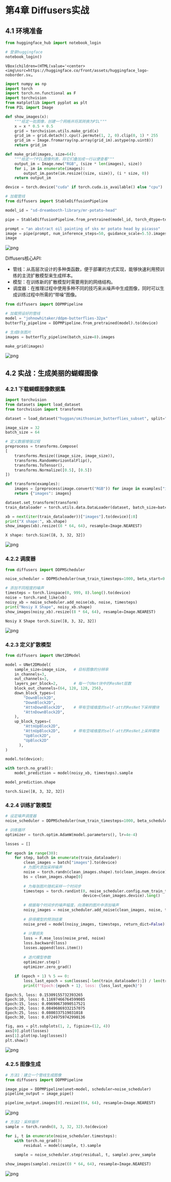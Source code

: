 # 第4章 Diffusers实战

## 4.1 环境准备


```python
from huggingface_hub import notebook_login

# 登录huggingface
notebook_login()
```


    VBox(children=(HTML(value='<center> <img\nsrc=https://huggingface.co/front/assets/huggingface_logo-noborder.sv…



```python
import numpy as np
import torch
import torch.nn.functional as F
import torchvision
from matplotlib import pyplot as plt
from PIL import Image

def show_images(x):
    """给定一批图像，创建一个网格并将其转换为PIL"""
    x = x * 0.5 + 0.5
    grid = torchvision.utils.make_grid(x)
    grid_im = grid.detach().cpu().permute(1, 2, 0).clip(0, 1) * 255
    grid_im = Image.fromarray(np.array(grid_im).astype(np.uint8))
    return grid_im

def make_grid(images, size=64):
    """给定一个PIL图像列表，将它们叠加成一行以便查看"""
    output_im = Image.new("RGB", (size * len(images), size))
    for i, im in enumerate(images):
        output_im.paste(im.resize((size, size)), (i * size, 0))
    return output_im

device = torch.device("cuda" if torch.cuda.is_available() else "cpu")
```


```python
# 加载管线
from diffusers import StableDiffusionPipeline

model_id = "sd-dreambooth-library/mr-potato-head"

pipe = StableDiffusionPipeline.from_pretrained(model_id, torch_dtype=torch.float16).to(device)
```

```python
prompt = "an abstract oil painting of sks mr potato head by picasso"
image = pipe(prompt, num_inference_steps=50, guidance_scale=5.5).images[0]
image
```

    
![png](output_5_1.png)
    



Diffusers核心API:
- 管线：从高层次设计的多种类函数，便于部署的方式实现，能够快速利用预训练的主流扩散模型来生成样本。
- 模型：在训练新的扩散模型时需要用到的网络结构。
- 调度器：在推理过程中使用多种不同的技巧来从噪声中生成图像，同时可以生成训练过程中所需的“带噪”图像。


```python
from diffusers import DDPMPipeline

# 加载预设好的管线
model = "johnowhitaker/ddpm-butterflies-32px"
butterfly_pipeline = DDPMPipeline.from_pretrained(model).to(device)

# 生成8张图片
images = butterfly_pipeline(batch_size=8).images

make_grid(images)
```

    
![png](output_7_3.png)
    



## 4.2 实战：生成美丽的蝴蝶图像

### 4.2.1 下载蝴蝶图像数据集


```python
import torchvision
from datasets import load_dataset
from torchvision import transforms

dataset = load_dataset("huggan/smithsonian_butterflies_subset", split="train")

image_size = 32
batch_size = 64

# 定义数据增强过程
preprocess = transforms.Compose(
[
    transforms.Resize((image_size, image_size)),
    transforms.RandomHorizontalFlip(),
    transforms.ToTensor(),
    transforms.Normalize([0.5], [0.5])
])

def transform(examples):
    images = [preprocess(image.convert("RGB")) for image in examples["image"]]
    return {"images": images}

dataset.set_transform(transform)
train_dataloader = torch.utils.data.DataLoader(dataset, batch_size=batch_size, shuffle=True)
```

```python
xb = next(iter(train_dataloader))["images"].to(device)[:8]
print("X shape:", xb.shape)
show_images(xb).resize((8 * 64, 64), resample=Image.NEAREST)
```

    X shape: torch.Size([8, 3, 32, 32])
    




    
![png](output_11_1.png)
    



### 4.2.2 调度器


```python
from diffusers import DDPMScheduler

noise_scheduler = DDPMScheduler(num_train_timesteps=1000, beta_start=0.001, beta_end=0.004)
```


```python
# 添加不同程度的噪声
timesteps = torch.linspace(0, 999, 8).long().to(device)
noise = torch.rand_like(xb)
noisy_xb = noise_scheduler.add_noise(xb, noise, timesteps)
print("Nosiy X Shape", noisy_xb.shape)
show_images(noisy_xb).resize((8 * 64, 64), resample=Image.NEAREST)
```

    Nosiy X Shape torch.Size([8, 3, 32, 32])
    




    
![png](output_14_1.png)
    



### 4.2.3 定义扩散模型


```python
from diffusers import UNet2DModel

model = UNet2DModel(
    sample_size=image_size,   # 目标图像的分辨率
    in_channels=3,            
    out_channels=3,           
    layers_per_block=2,       # 每一个UNet块中的ResNet层数
    block_out_channels=(64, 128, 128, 256), 
    down_block_types=( 
        "DownBlock2D",        
        "DownBlock2D",
        "AttnDownBlock2D",    # 带有空域维度的self-att的ResNet下采样模块
        "AttnDownBlock2D",
    ), 
    up_block_types=(
        "AttnUpBlock2D", 
        "AttnUpBlock2D",      # 带有空域维度的self-att的ResNet上采样模块
        "UpBlock2D",  
        "UpBlock2D"
      ),
)

model.to(device);

with torch.no_grad():
    model_prediction = model(noisy_xb, timesteps).sample

model_prediction.shape
```




    torch.Size([8, 3, 32, 32])



### 4.2.4 训练扩散模型


```python
# 设定噪声调度器
noise_scheduler = DDPMScheduler(num_train_timesteps=1000, beta_schedule="squaredcos_cap_v2")

# 训练循环
optimizer = torch.optim.AdamW(model.parameters(), lr=4e-4)

losses = []

for epoch in range(30):
    for step, batch in enumerate(train_dataloader):
        clean_images = batch["images"].to(device)
        # 为图片添加采样噪声
        noise = torch.randn(clean_images.shape).to(clean_images.device)
        bs = clean_images.shape[0]
        
        # 为每张图片随机采样一个时间步
        timesteps = torch.randint(0, noise_scheduler.config.num_train_timesteps, (bs, ), 
                                  device=clean_images.device).long()
        
        # 根据每个时间步的噪声幅度，向清晰的图片中添加噪声
        noisy_images = noise_scheduler.add_noise(clean_images, noise, timesteps)
        
        # 获得模型的预测结果
        noise_pred = model(noisy_images, timesteps, return_dict=False)[0]
        
        # 计算损失
        loss = F.mse_loss(noise_pred, noise)
        loss.backward(loss)
        losses.append(loss.item())
        
        # 迭代模型参数
        optimizer.step()
        optimizer.zero_grad()
        
    if (epoch + 1) % 5 == 0:
        loss_last_epoch = sum(losses[-len(train_dataloader):]) / len(train_dataloader)
        print(f"Epoch:{epoch + 1}, loss: {loss_last_epoch}")
```

    Epoch:5, loss: 0.15309155732393265
    Epoch:10, loss: 0.11697466764599085
    Epoch:15, loss: 0.09690673090517521
    Epoch:20, loss: 0.08496869332157075
    Epoch:25, loss: 0.0800337519031018
    Epoch:30, loss: 0.07249759742990136
    


```python
fig, axs = plt.subplots(1, 2, figsize=(12, 4))
axs[0].plot(losses)
axs[1].plot(np.log(losses))
plt.show()
```


    
![png](output_19_0.png)
    


### 4.2.5 图像生成


```python
# 方法1：建立一个管线生成图像
from diffusers import DDPMPipeline

image_pipe = DDPMPipeline(unet=model, scheduler=noise_scheduler)
pipeline_output = image_pipe()

pipeline_output.images[0].resize((64, 64), resample=Image.NEAREST)
```

    
![png](output_21_1.png)
    


```python
# 方法2：采样循环
sample = torch.randn(8, 3, 32, 32).to(device)

for i, t in enumerate(noise_scheduler.timesteps):
    with torch.no_grad():
        residual = model(sample, t).sample
        
    sample = noise_scheduler.step(residual, t, sample).prev_sample

show_images(sample).resize((8 * 64, 64), resample=Image.NEAREST)
```

    
![png](output_22_0.png)
    
